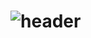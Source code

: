 # ![header](https://capsule-render.vercel.app/api?type=waving&color=0:fdb7b7,100:899fdb&height=300&section=header&text=100DanO&fontSize=90&fontColor=899fdb&fontAlign=center)